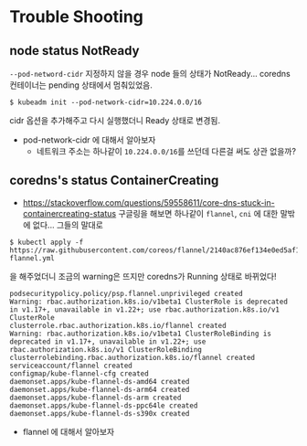 # Trouble Shooting

## node status NotReady
`--pod-netword-cidr` 지정하지 않을 경우 node 들의 상태가 NotReady... coredns 컨테이너는 pending 상태에서 멈춰있었음.
```
$ kubeadm init --pod-network-cidr=10.224.0.0/16
```
cidr 옵션을 추가해주고 다시 실행했더니 Ready 상태로 변경됨.

- pod-network-cidr 에 대해서 알아보자
    - 네트워크 주소는 하나같이 `10.224.0.0/16`를 쓰던데 다른걸 써도 상관 없을까?

## coredns's status ContainerCreating
- https://stackoverflow.com/questions/59558611/core-dns-stuck-in-containercreating-status
구글링을 해보면 하나같이 `flannel`, `cni` 에 대한 말밖에 없다... 그들의 말대로
```
$ kubectl apply -f https://raw.githubusercontent.com/coreos/flannel/2140ac876ef134e0ed5af15c65e414cf26827915/Documentation/kube-flannel.yml
```
을 해주었더니 조금의 warning은 뜨지만 coredns가 Running 상태로 바뀌었다!

```
podsecuritypolicy.policy/psp.flannel.unprivileged created
Warning: rbac.authorization.k8s.io/v1beta1 ClusterRole is deprecated in v1.17+, unavailable in v1.22+; use rbac.authorization.k8s.io/v1 ClusterRole
clusterrole.rbac.authorization.k8s.io/flannel created
Warning: rbac.authorization.k8s.io/v1beta1 ClusterRoleBinding is deprecated in v1.17+, unavailable in v1.22+; use rbac.authorization.k8s.io/v1 ClusterRoleBinding
clusterrolebinding.rbac.authorization.k8s.io/flannel created
serviceaccount/flannel created
configmap/kube-flannel-cfg created
daemonset.apps/kube-flannel-ds-amd64 created
daemonset.apps/kube-flannel-ds-arm64 created
daemonset.apps/kube-flannel-ds-arm created
daemonset.apps/kube-flannel-ds-ppc64le created
daemonset.apps/kube-flannel-ds-s390x created
```

- flannel 에 대해서 알아보자